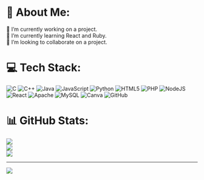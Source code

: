 # 💫 About Me:
🔭 I’m currently working on a project.<br>🌱 I’m currently learning React and Ruby.<br>👯 I’m looking to collaborate on a project.


# 💻 Tech Stack:
![C](https://img.shields.io/badge/c-%2300599C.svg?style=flat&logo=c&logoColor=white) ![C++](https://img.shields.io/badge/c++-%2300599C.svg?style=flat&logo=c%2B%2B&logoColor=white) ![Java](https://img.shields.io/badge/java-%23ED8B00.svg?style=flat&logo=openjdk&logoColor=white) ![JavaScript](https://img.shields.io/badge/javascript-%23323330.svg?style=flat&logo=javascript&logoColor=%23F7DF1E) ![Python](https://img.shields.io/badge/python-3670A0?style=flat&logo=python&logoColor=ffdd54) ![HTML5](https://img.shields.io/badge/html5-%23E34F26.svg?style=flat&logo=html5&logoColor=white) ![PHP](https://img.shields.io/badge/php-%23777BB4.svg?style=flat&logo=php&logoColor=white) ![NodeJS](https://img.shields.io/badge/node.js-6DA55F?style=flat&logo=node.js&logoColor=white) ![React](https://img.shields.io/badge/react-%2320232a.svg?style=flat&logo=react&logoColor=%2361DAFB) ![Apache](https://img.shields.io/badge/apache-%23D42029.svg?style=flat&logo=apache&logoColor=white) ![MySQL](https://img.shields.io/badge/mysql-4479A1.svg?style=flat&logo=mysql&logoColor=white) ![Canva](https://img.shields.io/badge/Canva-%2300C4CC.svg?style=flat&logo=Canva&logoColor=white) ![GitHub](https://img.shields.io/badge/github-%23121011.svg?style=flat&logo=github&logoColor=white)
# 📊 GitHub Stats:
![](https://github-readme-stats.vercel.app/api?username=Grace-Messo&theme=rose&hide_border=true&include_all_commits=false&count_private=false)<br/>
![](https://nirzak-streak-stats.vercel.app/?user=Grace-Messo&theme=rose&hide_border=true)<br/>
![](https://github-readme-stats.vercel.app/api/top-langs/?username=Grace-Messo&theme=rose&hide_border=true&include_all_commits=false&count_private=false&layout=compact)

---
[![](https://visitcount.itsvg.in/api?id=Grace-Messo&icon=9&color=5)](https://visitcount.itsvg.in)

<!-- Proudly created with GPRM ( https://gprm.itsvg.in ) -->
